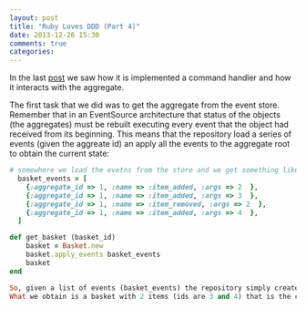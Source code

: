 ```yaml
---
layout: post
title: "Ruby Loves DDD (Part 4)"
date: 2013-12-26 15:30
comments: true
categories: 
---
```

In the last [post](http://ema.codiceplastico.com/blog/2013/10/25/ruby-loves-ddd-part-3/) we saw how it is implemented a command handler and how it interacts with the aggregate.

The first task that we did was to get the aggregate from the event store.
Remember that in an EventSource architecture that status of the objects (the aggregates) must be rebuilt executing every event that the object had received from its beginning. This means that the repository load a series of events (given the aggreate id) an apply all the events to the aggregate root to obtain the current state:

```ruby
# somewhere we load the evetns from the store and we get something like this
  basket_events = [
    {:aggregate_id => 1, :name => :item_added, :args => 2  },
    {:aggregate_id => 1, :name => :item_added, :args => 3  },
    {:aggregate_id => 1, :name => :item_removed, :args => 2  },
    {:aggregate_id => 1, :name => :item_added, :args => 4  },
  ]

def get_basket (basket_id)     
    basket = Basket.new
    basket.apply_events basket_events
    basket
end

So, given a list of events (basket_events) the repository simply create a new instance of the Basket aggregate and apply on it all the events using the apply_events method.
What we obtain is a basket with 2 items (ids are 3 and 4) that is the current state of the basket.
